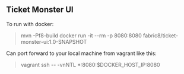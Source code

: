 ## Ticket Monster UI

To run with docker:

> mvn -Pf8-build
> docker run -it --rm -p 8080:8080 fabric8/ticket-monster-ui:1.0-SNAPSHOT

Can port forward to your local machine from vagrant like this:

> vagrant ssh -- -vnNTL *:8080:$DOCKER_HOST_IP:8080
